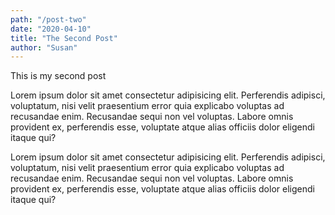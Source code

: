 ```yaml
---
path: "/post-two"
date: "2020-04-10"
title: "The Second Post"
author: "Susan"
---
```


This is my second post

Lorem ipsum dolor sit amet consectetur adipisicing elit. Perferendis
adipisci, voluptatum, nisi velit praesentium error quia explicabo voluptas
ad recusandae enim. Recusandae sequi non vel voluptas. Labore omnis
provident ex, perferendis esse, voluptate atque alias officiis dolor
eligendi itaque qui?

Lorem ipsum dolor sit amet consectetur adipisicing elit. Perferendis
adipisci, voluptatum, nisi velit praesentium error quia explicabo voluptas
ad recusandae enim. Recusandae sequi non vel voluptas. Labore omnis
provident ex, perferendis esse, voluptate atque alias officiis dolor
eligendi itaque qui?
